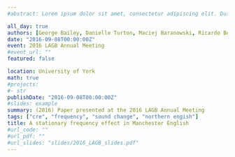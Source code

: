 ```yaml
---
#abstract: Lorem ipsum dolor sit amet, consectetur adipiscing elit. Duis posuere tellusac convallis placerat. Proin tincidunt magna sed ex sollicitudin condimentum. Sed ac faucibus dolor, scelerisque sollicitudin nisi. Cras purus urna, suscipit quis sapien eu, pulvinar tempor diam.

all_day: true
authors: [George Bailey, Danielle Turton, Maciej Baranowski, Ricardo Bermúdez-Otero]
date: "2016-09-08T00:00:00Z"
event: 2016 LAGB Annual Meeting
#event_url: ""
featured: false

location: University of York
math: true
#projects:
#- str
publishDate: "2016-09-08T00:00:00Z"
#slides: example
summary: (2016) Paper presented at the 2016 LAGB Annual Meeting
tags: ["cre", "frequency", "sound change", "northern engish"]
title: A stationary frequency effect in Manchester English
#url_code: ""
#url_pdf: ""
#url_slides: "slides/2016_LAGB_slides.pdf"
---
```

